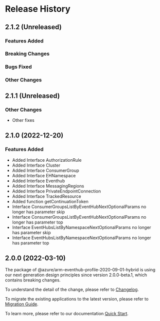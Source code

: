 # Release History

## 2.1.2 (Unreleased)

### Features Added

### Breaking Changes

### Bugs Fixed

### Other Changes

## 2.1.1 (Unreleased)

### Other Changes

  - Other fixes

## 2.1.0 (2022-12-20)
    
### Features Added

  - Added Interface AuthorizationRule
  - Added Interface Cluster
  - Added Interface ConsumerGroup
  - Added Interface EHNamespace
  - Added Interface Eventhub
  - Added Interface MessagingRegions
  - Added Interface PrivateEndpointConnection
  - Added Interface TrackedResource
  - Added function getContinuationToken
  - Interface ConsumerGroupsListByEventHubNextOptionalParams no longer has parameter skip
  - Interface ConsumerGroupsListByEventHubNextOptionalParams no longer has parameter top
  - Interface EventHubsListByNamespaceNextOptionalParams no longer has parameter skip
  - Interface EventHubsListByNamespaceNextOptionalParams no longer has parameter top
    
    
## 2.0.0 (2022-03-10)

The package of @azure/arm-eventhub-profile-2020-09-01-hybrid is using our next generation design principles since version 2.0.0-beta.1, which contains breaking changes.

To understand the detail of the change, please refer to [Changelog](https://aka.ms/js-track2-changelog).

To migrate the existing applications to the latest version, please refer to [Migration Guide](https://aka.ms/js-track2-migration-guide).

To learn more, please refer to our documentation [Quick Start](https://aka.ms/azsdk/js/mgmt/quickstart ).
